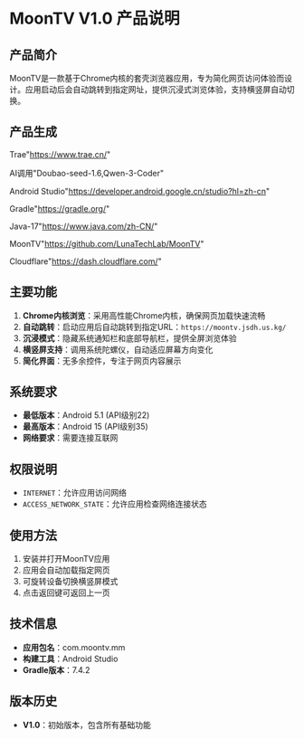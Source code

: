 # MoonTV V1.0 产品说明

## 产品简介
MoonTV是一款基于Chrome内核的套壳浏览器应用，专为简化网页访问体验而设计。应用启动后会自动跳转到指定网址，提供沉浸式浏览体验，支持横竖屏自动切换。

## 产品生成
Trae"https://www.trae.cn/"

AI调用"Doubao-seed-1.6,Qwen-3-Coder"

Android Studio"https://developer.android.google.cn/studio?hl=zh-cn"

Gradle"https://gradle.org/"

Java-17"https://www.java.com/zh-CN/"

MoonTV"https://github.com/LunaTechLab/MoonTV"

Cloudflare"https://dash.cloudflare.com/"

## 主要功能
1. **Chrome内核浏览**：采用高性能Chrome内核，确保网页加载快速流畅
2. **自动跳转**：启动应用后自动跳转到指定URL：`https://moontv.jsdh.us.kg/`
3. **沉浸模式**：隐藏系统通知栏和底部导航栏，提供全屏浏览体验
4. **横竖屏支持**：调用系统陀螺仪，自动适应屏幕方向变化
5. **简化界面**：无多余控件，专注于网页内容展示

## 系统要求
- **最低版本**：Android 5.1 (API级别22)
- **最高版本**：Android 15 (API级别35)
- **网络要求**：需要连接互联网

## 权限说明
- `INTERNET`：允许应用访问网络
- `ACCESS_NETWORK_STATE`：允许应用检查网络连接状态

## 使用方法
1. 安装并打开MoonTV应用
2. 应用会自动加载指定网页
3. 可旋转设备切换横竖屏模式
4. 点击返回键可返回上一页

## 技术信息
- **应用包名**：com.moontv.mm
- **构建工具**：Android Studio
- **Gradle版本**：7.4.2

## 版本历史
- **V1.0**：初始版本，包含所有基础功能
